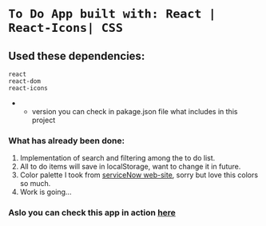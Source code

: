 # `To Do App built with: React | React-Icons| CSS`

## Used these dependencies:

    react 
    react-dom 
    react-icons
    
* - version you can check in pakage.json file what includes in this project
    
### What has already been done:
1. Implementation of search and filtering among the to do list.
2. All to do items will save in localStorage, want to change it in future.
3. Сolor palette I took from [serviceNow web-site][1], sorry but love this colors so much.
4. Work is going... 

### Aslo you can check this app in action [here][2]
[1]: https://www.servicenow.com/
[2]: https://artembilas.github.io/react-todo-app/
